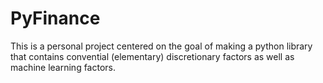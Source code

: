 # PyFinance

This is a personal project centered on the goal of making a python library that contains convential (elementary) discretionary factors as well as machine learning factors. 
